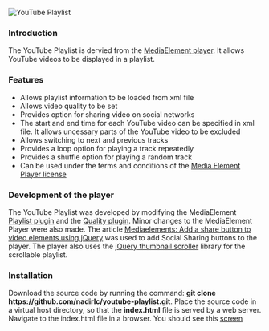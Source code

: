<p id="youtube-screen"><img src="https://pakjiddat.netlify.app/static/1f55fabadcd6a9195596f8b57476f9a8/8c557/youtube-playlist.png" alt="YouTube Playlist"/></p>

<h3>Introduction</h3>
<p>The YouTube Playlist is dervied from the <a href='http://mediaelementjs.com/'>MediaElement player</a>. It allows YouTube videos to be displayed in a playlist.</p>

<h3>Features</h3>
<div><ul>
  <li>Allows playlist information to be loaded from xml file</li>
  <li>Allows video quality to be set</li>
  <li>Provides option for sharing video on social networks</li>
  <li>The start and end time for each YouTube video can be specified in xml file. It allows uncessary parts of the YouTube video to be excluded</li>
  <li>Allows switching to next and previous tracks</li>
  <li>Provides a loop option for playing a track repeatedly</li>
  <li>Provides a shuffle option for playing a random track</li>
  <li>Can be used under the terms and conditions of the <a href='https://github.com/mediaelement/mediaelement/blob/master/LICENSE'>Media Element Player license</a></li>
</ul></div>

<h3>Development of the player</h3>
<p>The YouTube Playlist was developed by modifying the MediaElement <a href='https://github.com/mediaelement/mediaelement-plugins/blob/master/docs/playlist.md'>Playlist plugin</a> and the <a href='https://github.com/mediaelement/mediaelement-plugins/blob/master/docs/quality.md'>Quality plugin</a>. Minor changes to the MediaElement Player were also made. The article <a href='https://xparkmedia.com/blog/mediaelements-add-a-share-button-to-video-elements-using-jquery/'>Mediaelements: Add a share button to video elements using jQuery</a> was used to add Social Sharing buttons to the player. The player also uses the <a href='http://manos.malihu.gr/jquery-thumbnail-scroller/'>jQuery thumbnail scroller</a> library for the scrollable playlist.</p>

<h3>Installation</h3>
<p>Download the source code by running the command: <b>git clone https://github.com/nadirlc/youtube-playlist.git</b>. Place the source code in a virtual host directory, so that the <b>index.html</b> file is served by a web server. Navigate to the index.html file in a browser. You should see this <a href='#youtube-screen'>screen</a></p>
